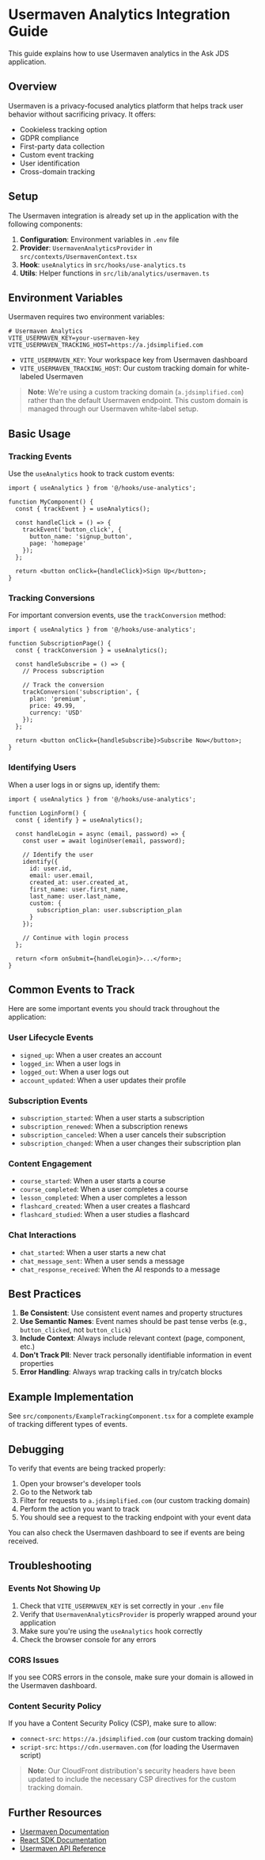 # Usermaven Analytics Integration Guide

This guide explains how to use Usermaven analytics in the Ask JDS application.

## Overview

Usermaven is a privacy-focused analytics platform that helps track user behavior without sacrificing privacy. It offers:

- Cookieless tracking option
- GDPR compliance
- First-party data collection
- Custom event tracking
- User identification
- Cross-domain tracking

## Setup

The Usermaven integration is already set up in the application with the following components:

1. **Configuration**: Environment variables in `.env` file
2. **Provider**: `UsermavenAnalyticsProvider` in `src/contexts/UsermavenContext.tsx`
3. **Hook**: `useAnalytics` in `src/hooks/use-analytics.ts`
4. **Utils**: Helper functions in `src/lib/analytics/usermaven.ts`

## Environment Variables

Usermaven requires two environment variables:

```
# Usermaven Analytics
VITE_USERMAVEN_KEY=your-usermaven-key
VITE_USERMAVEN_TRACKING_HOST=https://a.jdsimplified.com
```

- `VITE_USERMAVEN_KEY`: Your workspace key from Usermaven dashboard
- `VITE_USERMAVEN_TRACKING_HOST`: Our custom tracking domain for white-labeled Usermaven

> **Note**: We're using a custom tracking domain (`a.jdsimplified.com`) rather than the default Usermaven endpoint. This custom domain is managed through our Usermaven white-label setup.

## Basic Usage

### Tracking Events

Use the `useAnalytics` hook to track custom events:

```tsx
import { useAnalytics } from '@/hooks/use-analytics';

function MyComponent() {
  const { trackEvent } = useAnalytics();
  
  const handleClick = () => {
    trackEvent('button_click', {
      button_name: 'signup_button',
      page: 'homepage'
    });
  };
  
  return <button onClick={handleClick}>Sign Up</button>;
}
```

### Tracking Conversions

For important conversion events, use the `trackConversion` method:

```tsx
import { useAnalytics } from '@/hooks/use-analytics';

function SubscriptionPage() {
  const { trackConversion } = useAnalytics();
  
  const handleSubscribe = () => {
    // Process subscription
    
    // Track the conversion
    trackConversion('subscription', {
      plan: 'premium',
      price: 49.99,
      currency: 'USD'
    });
  };
  
  return <button onClick={handleSubscribe}>Subscribe Now</button>;
}
```

### Identifying Users

When a user logs in or signs up, identify them:

```tsx
import { useAnalytics } from '@/hooks/use-analytics';

function LoginForm() {
  const { identify } = useAnalytics();
  
  const handleLogin = async (email, password) => {
    const user = await loginUser(email, password);
    
    // Identify the user
    identify({
      id: user.id,
      email: user.email,
      created_at: user.created_at,
      first_name: user.first_name,
      last_name: user.last_name,
      custom: {
        subscription_plan: user.subscription_plan
      }
    });
    
    // Continue with login process
  };
  
  return <form onSubmit={handleLogin}>...</form>;
}
```

## Common Events to Track

Here are some important events you should track throughout the application:

### User Lifecycle Events

- `signed_up`: When a user creates an account
- `logged_in`: When a user logs in
- `logged_out`: When a user logs out
- `account_updated`: When a user updates their profile

### Subscription Events

- `subscription_started`: When a user starts a subscription
- `subscription_renewed`: When a subscription renews
- `subscription_canceled`: When a user cancels their subscription
- `subscription_changed`: When a user changes their subscription plan

### Content Engagement

- `course_started`: When a user starts a course
- `course_completed`: When a user completes a course
- `lesson_completed`: When a user completes a lesson
- `flashcard_created`: When a user creates a flashcard
- `flashcard_studied`: When a user studies a flashcard

### Chat Interactions

- `chat_started`: When a user starts a new chat
- `chat_message_sent`: When a user sends a message
- `chat_response_received`: When the AI responds to a message

## Best Practices

1. **Be Consistent**: Use consistent event names and property structures
2. **Use Semantic Names**: Event names should be past tense verbs (e.g., `button_clicked`, not `button_click`)
3. **Include Context**: Always include relevant context (page, component, etc.)
4. **Don't Track PII**: Never track personally identifiable information in event properties
5. **Error Handling**: Always wrap tracking calls in try/catch blocks

## Example Implementation

See `src/components/ExampleTrackingComponent.tsx` for a complete example of tracking different types of events.

## Debugging

To verify that events are being tracked properly:

1. Open your browser's developer tools
2. Go to the Network tab
3. Filter for requests to `a.jdsimplified.com` (our custom tracking domain)
4. Perform the action you want to track
5. You should see a request to the tracking endpoint with your event data

You can also check the Usermaven dashboard to see if events are being received.

## Troubleshooting

### Events Not Showing Up

1. Check that `VITE_USERMAVEN_KEY` is set correctly in your `.env` file
2. Verify that `UsermavenAnalyticsProvider` is properly wrapped around your application
3. Make sure you're using the `useAnalytics` hook correctly
4. Check the browser console for any errors

### CORS Issues

If you see CORS errors in the console, make sure your domain is allowed in the Usermaven dashboard.

### Content Security Policy

If you have a Content Security Policy (CSP), make sure to allow:

- `connect-src`: `https://a.jdsimplified.com` (our custom tracking domain)
- `script-src`: `https://cdn.usermaven.com` (for loading the Usermaven script)

> **Note**: Our CloudFront distribution's security headers have been updated to include the necessary CSP directives for the custom tracking domain.

## Further Resources

- [Usermaven Documentation](https://usermaven.com/docs)
- [React SDK Documentation](https://usermaven.com/docs/integrations/react)
- [Usermaven API Reference](https://usermaven.com/docs/api/introduction) 